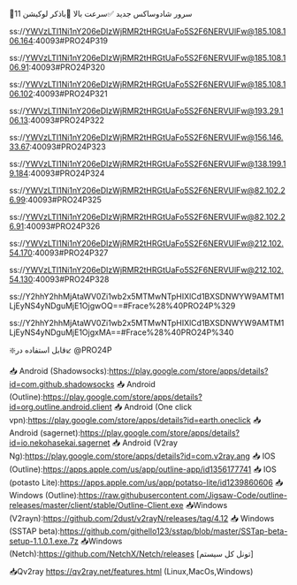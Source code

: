 🔰11 سرور شادوساکس جدید
✅سرعت بالا
💠باذکر لوکیشن

ss://YWVzLTI1Ni1nY206eDIzWjRMR2tHRGtUaFo5S2F6NERVUlFw@185.108.106.164:40093#PRO24P319

ss://YWVzLTI1Ni1nY206eDIzWjRMR2tHRGtUaFo5S2F6NERVUlFw@185.108.106.91:40093#PRO24P320

ss://YWVzLTI1Ni1nY206eDIzWjRMR2tHRGtUaFo5S2F6NERVUlFw@185.108.106.102:40093#PRO24P321

ss://YWVzLTI1Ni1nY206eDIzWjRMR2tHRGtUaFo5S2F6NERVUlFw@193.29.106.13:40093#PRO24P322

ss://YWVzLTI1Ni1nY206eDIzWjRMR2tHRGtUaFo5S2F6NERVUlFw@156.146.33.67:40093#PRO24P323

ss://YWVzLTI1Ni1nY206eDIzWjRMR2tHRGtUaFo5S2F6NERVUlFw@138.199.19.184:40093#PRO24P324

ss://YWVzLTI1Ni1nY206eDIzWjRMR2tHRGtUaFo5S2F6NERVUlFw@82.102.26.99:40093#PRO24P325

ss://YWVzLTI1Ni1nY206eDIzWjRMR2tHRGtUaFo5S2F6NERVUlFw@82.102.26.91:40093#PRO24P326

ss://YWVzLTI1Ni1nY206eDIzWjRMR2tHRGtUaFo5S2F6NERVUlFw@212.102.54.170:40093#PRO24P327

ss://YWVzLTI1Ni1nY206eDIzWjRMR2tHRGtUaFo5S2F6NERVUlFw@212.102.54.130:40093#PRO24P328

ss://Y2hhY2hhMjAtaWV0Zi1wb2x5MTMwNTpHIXlCd1BXSDNWYW9AMTM1LjEyNS4yNDguMjE1OjgwOQ==#Frace%28%40PRO24P%329

ss://Y2hhY2hhMjAtaWV0Zi1wb2x5MTMwNTpHIXlCd1BXSDNWYW9AMTM1LjEyNS4yNDguMjE1OjgxMA==#Frace%28%40PRO24P%340


❇️قابل استفاده در↙️ @PRO24P

📥 Android (Shadowsocks):https://play.google.com/store/apps/details?id=com.github.shadowsocks
📥 Android (Outline):https://play.google.com/store/apps/details?id=org.outline.android.client
📥 Android (One click vpn):https://play.google.com/store/apps/details?id=earth.oneclick
📥 Android (sagernet):https://play.google.com/store/apps/details?id=io.nekohasekai.sagernet
📥 Android (V2ray Ng):https://play.google.com/store/apps/details?id=com.v2ray.ang
📥 IOS (Outline):https://apps.apple.com/us/app/outline-app/id1356177741
📥 IOS (potasto Lite):https://apps.apple.com/us/app/potatso-lite/id1239860606
📥 Windows (Outline):https://raw.githubusercontent.com/Jigsaw-Code/outline-releases/master/client/stable/Outline-Client.exe
📥Windows (V2rayn):https://github.com/2dust/v2rayN/releases/tag/4.12
📥 Windows (SSTAP beta):https://github.com/githello123/sstap/blob/master/SSTap-beta-setup-1.1.0.1.exe.7z
📥Windows (Netch):https://github.com/NetchX/Netch/releases
[تونل کل سیستم]

📥Qv2ray https://qv2ray.net/features.html (Linux,MacOs,Windows)
